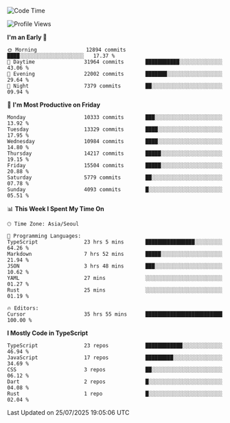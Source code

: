 <!--START_SECTION:waka-->
![Code Time](http://img.shields.io/badge/Code%20Time-8%2C091%20hrs%202%20mins-blue)

![Profile Views](http://img.shields.io/badge/Profile%20Views-0-blue)

**I'm an Early 🐤** 

```text
🌞 Morning                12894 commits       ████░░░░░░░░░░░░░░░░░░░░░   17.37 % 
🌆 Daytime                31964 commits       ███████████░░░░░░░░░░░░░░   43.06 % 
🌃 Evening                22002 commits       ███████░░░░░░░░░░░░░░░░░░   29.64 % 
🌙 Night                  7379 commits        ██░░░░░░░░░░░░░░░░░░░░░░░   09.94 % 
```
📅 **I'm Most Productive on Friday** 

```text
Monday                   10333 commits       ███░░░░░░░░░░░░░░░░░░░░░░   13.92 % 
Tuesday                  13329 commits       ████░░░░░░░░░░░░░░░░░░░░░   17.95 % 
Wednesday                10984 commits       ████░░░░░░░░░░░░░░░░░░░░░   14.80 % 
Thursday                 14217 commits       █████░░░░░░░░░░░░░░░░░░░░   19.15 % 
Friday                   15504 commits       █████░░░░░░░░░░░░░░░░░░░░   20.88 % 
Saturday                 5779 commits        ██░░░░░░░░░░░░░░░░░░░░░░░   07.78 % 
Sunday                   4093 commits        █░░░░░░░░░░░░░░░░░░░░░░░░   05.51 % 
```


📊 **This Week I Spent My Time On** 

```text
🕑︎ Time Zone: Asia/Seoul

💬 Programming Languages: 
TypeScript               23 hrs 5 mins       ████████████████░░░░░░░░░   64.26 % 
Markdown                 7 hrs 52 mins       █████░░░░░░░░░░░░░░░░░░░░   21.94 % 
JSON                     3 hrs 48 mins       ███░░░░░░░░░░░░░░░░░░░░░░   10.62 % 
YAML                     27 mins             ░░░░░░░░░░░░░░░░░░░░░░░░░   01.27 % 
Rust                     25 mins             ░░░░░░░░░░░░░░░░░░░░░░░░░   01.19 % 

🔥 Editors: 
Cursor                   35 hrs 55 mins      █████████████████████████   100.00 % 
```

**I Mostly Code in TypeScript** 

```text
TypeScript               23 repos            ████████████░░░░░░░░░░░░░   46.94 % 
JavaScript               17 repos            █████████░░░░░░░░░░░░░░░░   34.69 % 
CSS                      3 repos             ██░░░░░░░░░░░░░░░░░░░░░░░   06.12 % 
Dart                     2 repos             █░░░░░░░░░░░░░░░░░░░░░░░░   04.08 % 
Rust                     1 repo              █░░░░░░░░░░░░░░░░░░░░░░░░   02.04 % 
```




 Last Updated on 25/07/2025 19:05:06 UTC
<!--END_SECTION:waka-->
